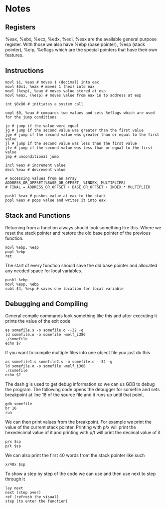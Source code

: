# Notes

## Registers
%eax, %ebx, %ecx, %edx, %edi, %esx are the available general purpose register. With those we also have %ebp (base pointer), %esp (stack pointer), %eip, %eflags which are the special pointers that have their own features. 

## Instructions 
~~~
movl $1, %eax # moves 1 (decimal) into eax
movl $0x1, %eax # moves 1 (hex) into eax
movl (%esp), %eax # moves value stored at esp 
movl %eax, (%esp) # moves value from eax in to address at esp
~~~
~~~
int $0x80 # initiates a system call
~~~
~~~
cmpl $0, %eax # compares two values and sets %eflags which are used for the jump conditions 
~~~
~~~
je # jump if the value were equal
jg # jump if the second value was greater than the first value
jge # jump if the second value was greater than or equal to the first value 
jl # jump if the second value was less than the first value 
jle # jump if the second value was less than or equal to the first value
jmp # unconditional jump
~~~
~~~
incl %eax # increment value
decl %eax # decrement value
~~~
~~~
# accessing values from an array
ADDRESS_OR_OFFSET(%BASE_OR_OFFSET, %INDEX, MULTIPLIER)
# FINAL = ADDRESS_OR_OFFSET + BASE_OR_OFFSET + INDEX * MULTIPLIER
~~~
~~~
pushl %eax # pushes value at eax to the stack
popl %eax # pops value and writes it into eax
~~~

## Stack and Functions 
Returning from a function always should look something like this. Where we reset the stack pointer and restore the old base pointer of the previous function.
~~~
movl %ebp, %esp
popl %ebp
ret
~~~

The start of every function should save the old base pointer and allocated any needed space for local variables.
~~~
pushl %ebp
movl %esp, %ebp
subl $4, %esp # saves one location for local variable 
~~~

## Debugging and Compiling 
General compile commands look something like this and after executing it prints the value of the exit code 
~~~
as somefile.s -o somefile.o --32 -g
ld somefile.o -o somefile -melf_i386
./somefile
echo $?
~~~
If you want to compile multiple files into one object file you just do this
~~~
as somefile1.s somefile2.s -o somefile.o --32 -g
ld somefile.o -o somefile -melf_i386
./somefile
echo $?
~~~
The dash g is used to get debug information so we can us GDB to debug the program. The following code opens the debugger for somefile and sets breakpoint at line 16 of the source file and it runs up until that point.
~~~
gdb somefile
br 16 
run 
~~~
We can then print values from the breakpoint. For example we print the value of the current stack pointer. Printing with p/x will print the hexedecimal value of it and printing with p/t will print the decimal value of it 
~~~
p/x $sp
p/t $sp
~~~
We can also print the first 40 words from the stack pointer like such 
~~~
x/40x $sp
~~~
To show a step by step of the code we can use and then use next to step through it 
~~~
lay next
next (step over)
ref (refresh the visual)
step (to enter the function)
~~~














